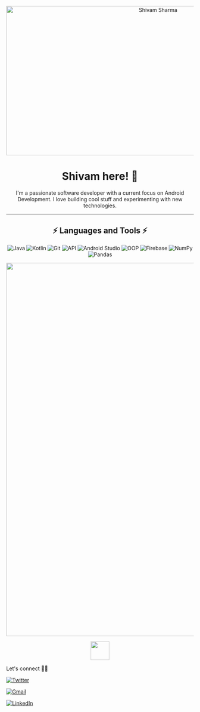 <p align="center">
  <img src="https://user-images.githubusercontent.com/74038190/240906093-9be4d344-6782-461a-b5a6-32a07bf7b34e.gif" alt="Shivam Sharma" width="800" height="400">
</p>

<h1 align="center">Shivam here! 👋</h1>

<p align="center">
  I'm a passionate software developer with a current focus on Android Development. I love building cool stuff and experimenting with new technologies.
</p>

---

<h2 align="center">⚡ Languages and Tools ⚡</h2>

<p align="center">
  <img src="https://img.shields.io/badge/Java-007396?style=flat&logo=java&logoColor=white" alt="Java" />
  <img src="https://img.shields.io/badge/Kotlin-E24462?style=flat&logo=kotlin&logoColor=white" alt="Kotlin" />
  <img src="https://img.shields.io/badge/Git-F05032?style=flat&logo=git&logoColor=white" alt="Git" />
  <img src="https://img.shields.io/badge/API-FF5733?style=flat&logo=api&logoColor=white" alt="API" />
  <img src="https://img.shields.io/badge/Android_Studio-3DDC84?style=flat&logo=android-studio&logoColor=white" alt="Android Studio" />
  <img src="https://img.shields.io/badge/OOP-007396?style=flat&logo=oopython&logoColor=white" alt="OOP" />
  <img src="https://img.shields.io/badge/Firebase-FFCA28?style=flat&logo=firebase&logoColor=black" alt="Firebase" />
  <img src="https://img.shields.io/badge/NumPy-013243?style=flat&logo=numpy&logoColor=white" alt="NumPy" />
  <img src="https://img.shields.io/badge/Pandas-150458?style=flat&logo=pandas&logoColor=white" alt="Pandas" />
</p>

<img src="https://user-images.githubusercontent.com/74038190/212284115-f47cd8ff-2ffb-4b04-b5bf-4d1c14c0247f.gif" width="1000"/>

<p align="center">
  <img src="https://user-images.githubusercontent.com/74038190/212744289-c46f1717-bfc9-4724-8ef3-4b08e3583110.gif" width="50" height="50">

Let's connect 🤝🌐

[![Twitter](https://img.shields.io/badge/Twitter-1DA1F2?style=for-the-badge&logo=twitter&logoColor=white)](https://twitter.com/tw_shivamsharma)        


[![Gmail](https://img.shields.io/badge/Gmail-D14836?style=for-the-badge&logo=gmail&logoColor=white )](mailto:shivamsharma2577@gmail.com)


[![LinkedIn](https://img.shields.io/badge/LinkedIn-0077B5?style=for-the-badge&logo=linkedin&logoColor=white)](https://www.linkedin.com/in/shivamsharma-in/)

